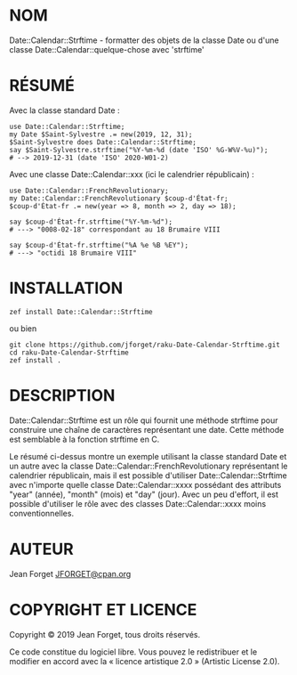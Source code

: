 NOM
===

Date::Calendar::Strftime - formatter des objets de la classe Date ou d'une classe Date::Calendar::quelque-chose avec 'strftime'

RÉSUMÉ
======

Avec la classe standard Date :

```perl6
use Date::Calendar::Strftime;
my Date $Saint-Sylvestre .= new(2019, 12, 31);
$Saint-Sylvestre does Date::Calendar::Strftime;
say $Saint-Sylvestre.strftime("%Y-%m-%d (date 'ISO' %G-W%V-%u)");
# --> 2019-12-31 (date 'ISO' 2020-W01-2)
```

Avec une classe Date::Calendar::xxx (ici le calendrier républicain) :

```perl6
use Date::Calendar::FrenchRevolutionary;
my Date::Calendar::FrenchRevolutionary $coup-d'État-fr;
$coup-d'État-fr .= new(year => 8, month => 2, day => 18);

say $coup-d'État-fr.strftime("%Y-%m-%d");
# ---> "0008-02-18" correspondant au 18 Brumaire VIII

say $coup-d'État-fr.strftime("%A %e %B %EY");
# ---> "octidi 18 Brumaire VIII"
```

INSTALLATION
============

```shell
zef install Date::Calendar::Strftime
```

ou bien

```shell
git clone https://github.com/jforget/raku-Date-Calendar-Strftime.git
cd raku-Date-Calendar-Strftime
zef install .
```

DESCRIPTION
===========

Date::Calendar::Strftime est un rôle  qui fournit une méthode strftime
pour construire une chaîne de  caractères représentant une date. Cette
méthode est semblable à la fonction strftime en C.

Le résumé  ci-dessus montre  un exemple  utilisant la  classe standard
Date et  un autre  avec la  classe Date::Calendar::FrenchRevolutionary
représentant  le   calendrier  républicain,   mais  il   est  possible
d'utiliser  Date::Calendar::Strftime  avec   n'importe  quelle  classe
Date::Calendar::xxxx possédant  des attributs "year"  (année), "month"
(mois)  et  "day"  (jour).  Avec  un peu  d'effort,  il  est  possible
d'utiliser  le  rôle  avec   des  classes  Date::Calendar::xxxx  moins
conventionnelles.

AUTEUR
======

Jean Forget <JFORGET@cpan.org>

COPYRIGHT ET LICENCE
====================

Copyright © 2019 Jean Forget, tous droits réservés.

Ce code constitue du logiciel libre. Vous pouvez le redistribuer et le
modifier  en accord  avec  la  « licence  artistique  2.0 »  (Artistic
License 2.0).

